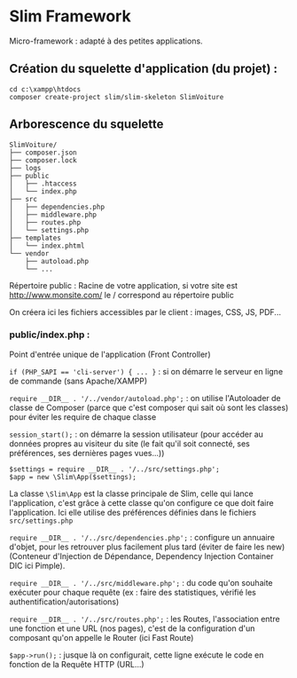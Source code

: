 # Slim Framework

Micro-framework : adapté à des petites applications.

## Création du squelette d'application (du projet) :

    cd c:\xampp\htdocs
    composer create-project slim/slim-skeleton SlimVoiture
    
## Arborescence du squelette

	SlimVoiture/
	├── composer.json
	├── composer.lock
	├── logs
	├── public
	│   ├── .htaccess
	│   └── index.php
	├── src
	│   ├── dependencies.php
	│   ├── middleware.php
	│   ├── routes.php
	│   └── settings.php
	├── templates
	│   └── index.phtml
	└── vendor
	    ├── autoload.php
	    └── ...
	    
Répertoire public :
Racine de votre application, si votre site est http://www.monsite.com/ le / correspond au répertoire public

On créera ici les fichiers accessibles par le client : images, CSS, JS, PDF...

### public/index.php :
Point d'entrée unique de l'application (Front Controller)

`if (PHP_SAPI == 'cli-server') { ... }` : si on démarre le serveur en ligne de commande (sans Apache/XAMPP)

`require __DIR__ . '/../vendor/autoload.php';` : on utilise l'Autoloader de classe de Composer (parce que c'est composer qui sait où sont les classes) pour éviter les require de chaque classe

`session_start();` : on démarre la session utilisateur (pour accéder au données propres au visiteur du site (le fait qu'il soit connecté, ses préférences, ses dernières pages vues...))

	$settings = require __DIR__ . '/../src/settings.php';
	$app = new \Slim\App($settings);

La classe `\Slim\App` est la classe principale de Slim, celle qui lance l'application, c'est grâce à cette classe qu'on configure ce que doit faire l'application. Ici elle utilise des préférences définies dans le fichiers `src/settings.php`

`require __DIR__ . '/../src/dependencies.php';` : configure un annuaire d'objet, pour les retrouver plus facilement plus tard (éviter de faire les new) (Conteneur d'Injection de Dépendance, Dependency Injection Container DIC ici Pimple).

`require __DIR__ . '/../src/middleware.php';` : du code qu'on souhaite exécuter pour chaque requête (ex : faire des statistiques, vérifié les authentification/autorisations)

`require __DIR__ . '/../src/routes.php';` : les Routes, l'association entre une fonction et une URL (nos pages), c'est de la configuration d'un composant qu'on appelle le Router (ici Fast Route)

`$app->run();` : jusque là on configurait, cette ligne exécute le code en fonction de la Requête HTTP (URL...)

